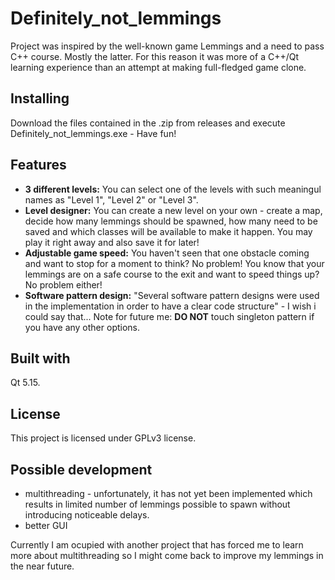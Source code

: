 # Definitely_not_lemmings
Project was inspired by the well-known game Lemmings and a need to pass C++ course. Mostly the latter.
For this reason it was more of a C++/Qt learning experience than an attempt at making full-fledged game clone.

## Installing
Download the files contained in the .zip from releases and execute Definitely_not_lemmings.exe - Have fun!

## Features
+ **3 different levels:** You can select one of the levels with such meaningul names as "Level 1", "Level 2" or "Level 3".
+ **Level designer:** You can create a new level on your own - create a map, decide how many lemmings should be spawned, how many need to be saved and which classes will be available to make it happen. You may play it right away and also save it for later!
+ **Adjustable game speed:** You haven't seen that one obstacle coming and want to stop for a moment to think? No problem! You know that your lemmings are on a safe course to the exit and want to speed things up? No problem either!
+ **Software pattern design:** "Several software pattern designs were used in the implementation in order to have a clear code structure" - I wish i could say that...
Note for future me: **DO NOT** touch singleton pattern if you have any other options.

## Built with
Qt 5.15.

## License
This project is licensed under GPLv3 license.

## Possible development
+ multithreading - unfortunately, it has not yet been implemented which results in limited number of lemmings possible to spawn without introducing noticeable delays.
+ better GUI

Currently I am ocupied with another project that has forced me to learn more about multithreading so I might come back to improve my lemmings in the near future.



